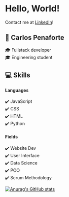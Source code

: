 # Hello, World!
Contact me at [LinkedIn](https://www.linkedin.com/m/in/carlos-penaforte-5798ab214)!
## :raising_hand: Carlos Penaforte
 :mortar_board: Fullstack developer    
 :mortar_board: Engineering student     
## :computer: Skills
 #### Languages
 :heavy_check_mark: JavaScript   
 :heavy_check_mark: CSS   
 :heavy_check_mark: HTML   
 :heavy_check_mark: Python     
 #### Fields
 :heavy_check_mark: Website Dev    
 :heavy_check_mark: User Interface    
 :heavy_check_mark: Data Science     
 :heavy_check_mark: POO    
 :heavy_check_mark: Scrum Methodology     

[![Anurag's GitHub stats](https://github-readme-stats.vercel.app/api?username=CarlosPenaforte)](https://github.com/anuraghazra/github-readme-stats)

<!---
CarlosPenaforte/CarlosPenaforte is a ✨ special ✨ repository because its `README.md` (this file) appears on your GitHub profile.
You can click the Preview link to take a look at your changes.
--->
